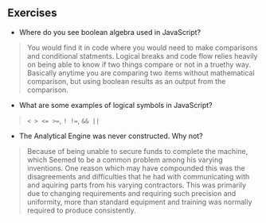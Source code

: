 ## Exercises

* Where do you see boolean algebra used in JavaScript?
> You would find it in code where you would need to make comparisons
> and conditional statments.  Logical breaks and code flow relies heavily
> on being able to know if two things compare or not in a truethy way.
> Basically anytime you are comparing two items without mathematical
> comparison, but using boolean results as an output from the comparison.

* What are some examples of logical symbols in JavaScript?
> `< > <= >=`, `! !=`, `&& ||`

* The Analytical Engine was never constructed. Why not?
> Because of being unable to secure funds to complete the machine, which
> Seemed to be a common problem among his varying inventions. One reason
> which may have compounded this was the disagreements and difficulties
> that he had with communicating with and aquiring parts from his
> varying contractors. This was primarily due to changing requirements and
> requiring such precision and uniformity, more than standard equipment
> and training was normally required to produce consistently.
